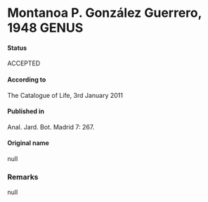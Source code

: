 Montanoa P. González Guerrero, 1948 GENUS
=======

#### Status
ACCEPTED

#### According to
The Catalogue of Life, 3rd January 2011

#### Published in
Anal. Jard. Bot. Madrid 7: 267.

#### Original name
null

### Remarks
null
